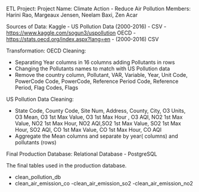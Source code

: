 ETL Project:
Project Name: Climate Action - Reduce Air Pollution
Members: Harini Rao, Margeaux Jensen, Neelam Baxi, Zen Acar


Sources of Data:
	Kaggle - US Pollution Data (2000-2016) - CSV - https://www.kaggle.com/sogun3/uspollution
	OECD - https://stats.oecd.org/index.aspx?lang=en - (2000-2016) CSV
	

	
Transformation:
OECD Cleaning:
-	Separating Year columns in 16 columns adding Pollutants in rows
-	Changing the Pollutants names to match with US Pollution data
-	 Remove the country column, Pollutant, VAR, Variable, Year, Unit Code, PowerCode Code, PowerCode,   Reference Period Code, Reference Period, Flag Codes, Flags

US Pollution Data Cleaning:
-	State Code, County Code, Site Num, Address, County,	City, O3 Units, O3 Mean, O3 1st Max Value, O3 1st Max Hour	, O3 AQI, NO2 1st Max Value, NO2 1st Max Hour, NO2 AQI,SO2 1st Max Value, SO2 1st Max Hour, SO2 AQI, CO 1st Max Value, CO 1st Max Hour, CO AQI
-	Aggregate the Mean columns and separate by year( columns) and pollutants (rows)

Final Production Database: Relational Database - PostgreSQL

The final tables used in the production database.
- clean_pollution_db
- clean_air_emission_co
-clean_air_emission_so2
-clean_air_emission_no2



